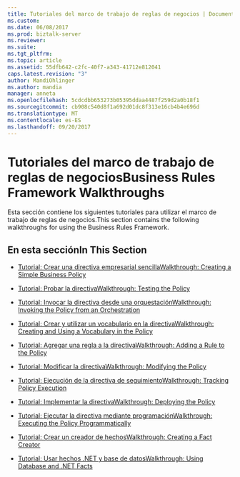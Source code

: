 ```yaml
---
title: Tutoriales del marco de trabajo de reglas de negocios | Documentos de Microsoft
ms.custom: 
ms.date: 06/08/2017
ms.prod: biztalk-server
ms.reviewer: 
ms.suite: 
ms.tgt_pltfrm: 
ms.topic: article
ms.assetid: 55dfb642-c2fc-40f7-a343-41712e812041
caps.latest.revision: "3"
author: MandiOhlinger
ms.author: mandia
manager: anneta
ms.openlocfilehash: 5cdcdbb653273b05395ddaa4487f259d2a0b18f1
ms.sourcegitcommit: cb908c540d8f1a692d01dc8f313e16cb4b4e696d
ms.translationtype: MT
ms.contentlocale: es-ES
ms.lasthandoff: 09/20/2017
---
```

# <a name="business-rules-framework-walkthroughs"></a><span data-ttu-id="d7f0b-102">Tutoriales del marco de trabajo de reglas de negocios</span><span class="sxs-lookup"><span data-stu-id="d7f0b-102">Business Rules Framework Walkthroughs</span></span>
<span data-ttu-id="d7f0b-103">Esta sección contiene los siguientes tutoriales para utilizar el marco de trabajo de reglas de negocios.</span><span class="sxs-lookup"><span data-stu-id="d7f0b-103">This section contains the following walkthroughs for using the Business Rules Framework.</span></span>  
  
## <a name="in-this-section"></a><span data-ttu-id="d7f0b-104">En esta sección</span><span class="sxs-lookup"><span data-stu-id="d7f0b-104">In This Section</span></span>  
  
-   [<span data-ttu-id="d7f0b-105">Tutorial: Crear una directiva empresarial sencilla</span><span class="sxs-lookup"><span data-stu-id="d7f0b-105">Walkthrough: Creating a Simple Business Policy</span></span>](../core/walkthrough-creating-a-simple-business-policy.md)  
  
-   [<span data-ttu-id="d7f0b-106">Tutorial: Probar la directiva</span><span class="sxs-lookup"><span data-stu-id="d7f0b-106">Walkthrough: Testing the Policy</span></span>](../core/walkthrough-testing-the-policy.md)  
  
-   [<span data-ttu-id="d7f0b-107">Tutorial: Invocar la directiva desde una orquestación</span><span class="sxs-lookup"><span data-stu-id="d7f0b-107">Walkthrough: Invoking the Policy from an Orchestration</span></span>](../core/walkthrough-invoking-the-policy-from-an-orchestration.md)  
  
-   [<span data-ttu-id="d7f0b-108">Tutorial: Crear y utilizar un vocabulario en la directiva</span><span class="sxs-lookup"><span data-stu-id="d7f0b-108">Walkthrough: Creating and Using a Vocabulary in the Policy</span></span>](../core/walkthrough-creating-and-using-a-vocabulary-in-the-policy.md)  
  
-   [<span data-ttu-id="d7f0b-109">Tutorial: Agregar una regla a la directiva</span><span class="sxs-lookup"><span data-stu-id="d7f0b-109">Walkthrough: Adding a Rule to the Policy</span></span>](../core/walkthrough-adding-a-rule-to-the-policy.md)  
  
-   [<span data-ttu-id="d7f0b-110">Tutorial: Modificar la directiva</span><span class="sxs-lookup"><span data-stu-id="d7f0b-110">Walkthrough: Modifying the Policy</span></span>](../core/walkthrough-modifying-the-policy.md)  
  
-   [<span data-ttu-id="d7f0b-111">Tutorial: Ejecución de la directiva de seguimiento</span><span class="sxs-lookup"><span data-stu-id="d7f0b-111">Walkthrough: Tracking Policy Execution</span></span>](../core/walkthrough-tracking-policy-execution.md)  
  
-   [<span data-ttu-id="d7f0b-112">Tutorial: Implementar la directiva</span><span class="sxs-lookup"><span data-stu-id="d7f0b-112">Walkthrough: Deploying the Policy</span></span>](../core/walkthrough-deploying-the-policy.md)  
  
-   [<span data-ttu-id="d7f0b-113">Tutorial: Ejecutar la directiva mediante programación</span><span class="sxs-lookup"><span data-stu-id="d7f0b-113">Walkthrough: Executing the Policy Programmatically</span></span>](../core/walkthrough-executing-the-policy-programmatically.md)  
  
-   [<span data-ttu-id="d7f0b-114">Tutorial: Crear un creador de hechos</span><span class="sxs-lookup"><span data-stu-id="d7f0b-114">Walkthrough: Creating a Fact Creator</span></span>](../core/walkthrough-creating-a-fact-creator.md)  
  
-   [<span data-ttu-id="d7f0b-115">Tutorial: Usar hechos .NET y base de datos</span><span class="sxs-lookup"><span data-stu-id="d7f0b-115">Walkthrough: Using Database and .NET Facts</span></span>](../core/walkthrough-using-database-and-net-facts.md)